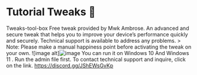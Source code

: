 # Tutorial Tweaks 🚀
 Tweaks-tool-box
 Free tweak provided by Mwk Ambrose. An advanced and secure tweak that helps you to improve your device’s performance quickly and securely. Technical support is available to address any problems. > Note: Please make a manual happiness point before activating the tweak on your own.
![image alt]![image](https://github.com/mwkambrose/Tweaks-tool-box-/blob/main/image%20tweaks.jpg?raw=true)
You can run it on Windows 10 And Windows 11 . Run the admin file first.
To contact technical support and inquire, click on the link.  https://discord.gg/JShEWsGvKp
